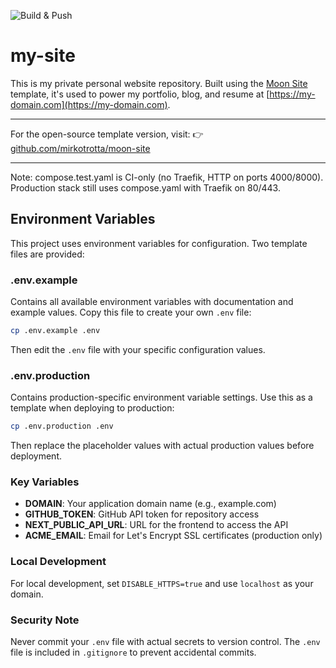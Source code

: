 ![Build & Push](https://github.com/mirkotrotta/my-site/actions/workflows/build.yml/badge.svg)

# my-site

This is my private personal website repository. Built using the [Moon Site](https://github.com/mirkotrotta/moon-site) template, it's used to power my portfolio, blog, and resume at [https://my-domain.com](https://my-domain.com).

---

For the open-source template version, visit:
👉 [github.com/mirkotrotta/moon-site](https://github.com/mirkotrotta/moon-site)

---

Note: compose.test.yaml is CI-only (no Traefik, HTTP on ports 4000/8000).
Production stack still uses compose.yaml with Traefik on 80/443.


## Environment Variables

This project uses environment variables for configuration. Two template files are provided:

### .env.example

Contains all available environment variables with documentation and example values. Copy this file to create your own `.env` file:

```bash
cp .env.example .env
```

Then edit the `.env` file with your specific configuration values.

### .env.production

Contains production-specific environment variable settings. Use this as a template when deploying to production:

```bash
cp .env.production .env
```

Then replace the placeholder values with actual production values before deployment.

### Key Variables

- **DOMAIN**: Your application domain name (e.g., example.com)
- **GITHUB_TOKEN**: GitHub API token for repository access
- **NEXT_PUBLIC_API_URL**: URL for the frontend to access the API
- **ACME_EMAIL**: Email for Let's Encrypt SSL certificates (production only)

### Local Development

For local development, set `DISABLE_HTTPS=true` and use `localhost` as your domain.

### Security Note

Never commit your `.env` file with actual secrets to version control. The `.env` file is included in `.gitignore` to prevent accidental commits.
